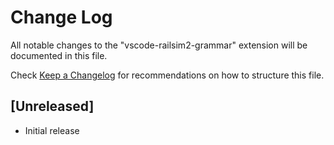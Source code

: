 # Change Log

All notable changes to the "vscode-railsim2-grammar" extension will be documented in this file.

Check [Keep a Changelog](http://keepachangelog.com/) for recommendations on how to structure this file.

## [Unreleased]

- Initial release